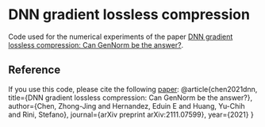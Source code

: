 # DNN gradient lossless compression
Code used for the numerical experiments of the paper [DNN gradient lossless compression: Can GenNorm be the answer?](https://arxiv.org/abs/2111.07599).

## Reference
If you use this code, please cite the following [paper](https://arxiv.org/abs/2111.07599):
  @article{chen2021dnn,
    title={DNN gradient lossless compression: Can GenNorm be the answer?},
    author={Chen, Zhong-Jing and Hernandez, Eduin E and Huang, Yu-Chih and Rini, Stefano},
    journal={arXiv preprint arXiv:2111.07599},
    year={2021}
  }
